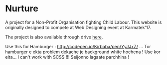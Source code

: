 # Nurture
A project for a Non-Profit Organisation fighting Child Labour. This website is originally designed to compete at Web Designing event at Karmatek'17.

The project is also available through drive [here](href=https://drive.google.com/open?id=0B3vs7KThmr3KTVRYNFhzeXVHM00 "Drive Link to the folder").


 Use this for Hamburger : http://codepen.io/Kirbaba/pen/YyJJxZ/ ... Tor hamburger e ekta problem dekache je background white hochena ! Use kor  eita...  I can't work with SCSS !!! Seijonno lagaate parchhina !
